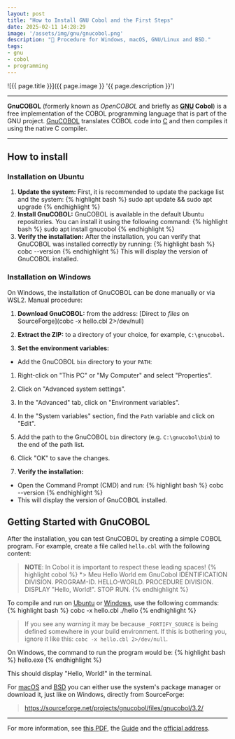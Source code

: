 ```yaml
---
layout: post
title: "How to Install GNU Cobol and the First Steps"
date: 2025-02-11 14:28:29
image: '/assets/img/gnu/gnucobol.png'
description: "🚀 Procedure for Windows, macOS, GNU/Linux and BSD."
tags:
- gnu
- cobol
- programming
---
```


![{{ page.title }}]({{ page.image }} '{{ page.description }}')

---

**GnuCOBOL** (formerly known as *OpenCOBOL* and briefly as **[GNU](https://terminalroot.com/tags#gnu) Cobol**) is a free implementation of the COBOL programming language that is part of the GNU project. [GnuCOBOL](https://en.wikipedia.org/wiki/GnuCOBOL) translates COBOL code into [C](https://terminalroot.com/tags#linguagemc) and then compiles it using the native C compiler.

---

## How to install
### Installation on Ubuntu
1. **Update the system:**
First, it is recommended to update the package list and the system:
{% highlight bash %}
sudo apt update && sudo apt upgrade
{% endhighlight %}
2. **Install GnuCOBOL:**
GnuCOBOL is available in the default Ubuntu repositories. You can install it using the following command:
{% highlight bash %}
sudo apt install gnucobol
{% endhighlight %}
3. **Verify the installation:**
After the installation, you can verify that GnuCOBOL was installed correctly by running:
{% highlight bash %}
cobc --version
{% endhighlight %}
This will display the version of GnuCOBOL installed.

### Installation on Windows
On Windows, the installation of GnuCOBOL can be done manually or via WSL2. Manual procedure:

1. **Download GnuCOBOL:** from the address: [Direct to *files* on SourceForge](cobc -x hello.cbl 2>/dev/null)

2. **Extract the ZIP:** to a directory of your choice, for example, `C:\gnucobol`.

3. **Set the environment variables:**
- Add the GnuCOBOL `bin` directory to your `PATH`:

1. Right-click on "This PC" or "My Computer" and select "Properties".

2. Click on "Advanced system settings".

3. In the "Advanced" tab, click on "Environment variables".

4. In the "System variables" section, find the `Path` variable and click on "Edit".

5. Add the path to the GnuCOBOL `bin` directory (e.g. `C:\gnucobol\bin`) to the end of the path list.

6. Click "OK" to save the changes.

4. **Verify the installation:**
- Open the Command Prompt (CMD) and run:
{% highlight bash %}
cobc --version
{% endhighlight %}
- This will display the version of GnuCOBOL installed.

## Getting Started with GnuCOBOL
After the installation, you can test GnuCOBOL by creating a simple COBOL program. For example, create a file called `hello.cbl` with the following content:
> **NOTE**: In Cobol it is important to respect these leading spaces!
{% highlight cobol %}
      *> Meu Hello World em GnuCobol
       IDENTIFICATION DIVISION.
       PROGRAM-ID. HELLO-WORLD.
       PROCEDURE DIVISION.
           DISPLAY "Hello, World!".
           STOP RUN.
{% endhighlight %}

To compile and run on [Ubuntu](https://terminalroot.com/tags#ubuntu) or [Windows](https://terminalroot.com/tags#windows), use the following commands:
{% highlight bash %}
cobc -x hello.cbl
./hello
{% endhighlight %}
> If you see any *warning* it may be because `_FORTIFY_SOURCE` is being defined somewhere in your build environment. If this is bothering you, ignore it like this: `cobc -x hello.cbl 2>/dev/null`.

On Windows, the command to run the program would be:
{% highlight bash %}
hello.exe
{% endhighlight %}

This should display "Hello, World!" in the terminal.

For [macOS](https://terminalroot.com/tags#macos) and [BSD](https://terminalroot.com/tags#bsd) you can either use the system's package manager or download it, just like on Windows, directly from SourceForge:
> <https://sourceforge.net/projects/gnucobol/files/gnucobol/3.2/>

---

For more information, see [this PDF](https://sourceforge.net/p/gnucobol/code/HEAD/tree/external-doc/guide/PDFs/gnucobpg-letter.pdf?format=raw), the [Guide](https://gnucobol.sourceforge.io/guides.html) and the [official address](https://gnucobol.sourceforge.io/).

